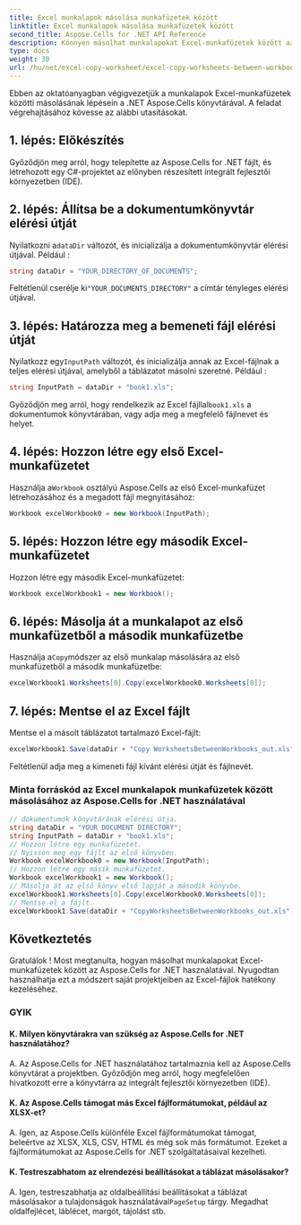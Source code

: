```yaml
---
title: Excel munkalapok másolása munkafüzetek között
linktitle: Excel munkalapok másolása munkafüzetek között
second_title: Aspose.Cells for .NET API Reference
description: Könnyen másolhat munkalapokat Excel-munkafüzetek között az Aspose.Cells for .NET segítségével.
type: docs
weight: 30
url: /hu/net/excel-copy-worksheet/excel-copy-worksheets-between-workbooks/
---
```

Ebben az oktatóanyagban végigvezetjük a munkalapok Excel-munkafüzetek közötti másolásának lépésein a .NET Aspose.Cells könyvtárával. A feladat végrehajtásához kövesse az alábbi utasításokat.

## 1. lépés: Előkészítés

Győződjön meg arról, hogy telepítette az Aspose.Cells for .NET fájlt, és létrehozott egy C#-projektet az előnyben részesített integrált fejlesztői környezetben (IDE).

## 2. lépés: Állítsa be a dokumentumkönyvtár elérési útját

 Nyilatkozni a`dataDir` változót, és inicializálja a dokumentumkönyvtár elérési útjával. Például :

```csharp
string dataDir = "YOUR_DIRECTORY_OF_DOCUMENTS";
```

 Feltétlenül cserélje ki`"YOUR_DOCUMENTS_DIRECTORY"` a címtár tényleges elérési útjával.

## 3. lépés: Határozza meg a bemeneti fájl elérési útját

 Nyilatkozz egy`InputPath` változót, és inicializálja annak az Excel-fájlnak a teljes elérési útjával, amelyből a táblázatot másolni szeretné. Például :

```csharp
string InputPath = dataDir + "book1.xls";
```

 Győződjön meg arról, hogy rendelkezik az Excel fájllal`book1.xls` a dokumentumok könyvtárában, vagy adja meg a megfelelő fájlnevet és helyet.

## 4. lépés: Hozzon létre egy első Excel-munkafüzetet

 Használja a`Workbook` osztályú Aspose.Cells az első Excel-munkafüzet létrehozásához és a megadott fájl megnyitásához:

```csharp
Workbook excelWorkbook0 = new Workbook(InputPath);
```

## 5. lépés: Hozzon létre egy második Excel-munkafüzetet

Hozzon létre egy második Excel-munkafüzetet:

```csharp
Workbook excelWorkbook1 = new Workbook();
```

## 6. lépés: Másolja át a munkalapot az első munkafüzetből a második munkafüzetbe

 Használja a`Copy`módszer az első munkalap másolására az első munkafüzetből a második munkafüzetbe:

```csharp
excelWorkbook1.Worksheets[0].Copy(excelWorkbook0.Worksheets[0]);
```

## 7. lépés: Mentse el az Excel fájlt

Mentse el a másolt táblázatot tartalmazó Excel-fájlt:

```csharp
excelWorkbook1.Save(dataDir + "Copy WorksheetsBetweenWorkbooks_out.xls");
```

Feltétlenül adja meg a kimeneti fájl kívánt elérési útját és fájlnevét.

### Minta forráskód az Excel munkalapok munkafüzetek között másolásához az Aspose.Cells for .NET használatával 
```csharp
// dokumentumok könyvtárának elérési útja.
string dataDir = "YOUR DOCUMENT DIRECTORY";
string InputPath = dataDir + "book1.xls";
// Hozzon létre egy munkafüzetet.
// Nyisson meg egy fájlt az első könyvben.
Workbook excelWorkbook0 = new Workbook(InputPath);
// Hozzon létre egy másik munkafüzetet.
Workbook excelWorkbook1 = new Workbook();
// Másolja át az első könyv első lapját a második könyvbe.
excelWorkbook1.Worksheets[0].Copy(excelWorkbook0.Worksheets[0]);
// Mentse el a fájlt.
excelWorkbook1.Save(dataDir + "CopyWorksheetsBetweenWorkbooks_out.xls");
```

## Következtetés

Gratulálok ! Most megtanulta, hogyan másolhat munkalapokat Excel-munkafüzetek között az Aspose.Cells for .NET használatával. Nyugodtan használhatja ezt a módszert saját projektjeiben az Excel-fájlok hatékony kezeléséhez.

### GYIK

#### K. Milyen könyvtárakra van szükség az Aspose.Cells for .NET használatához?

A. Az Aspose.Cells for .NET használatához tartalmaznia kell az Aspose.Cells könyvtárat a projektben. Győződjön meg arról, hogy megfelelően hivatkozott erre a könyvtárra az integrált fejlesztői környezetben (IDE).

#### K. Az Aspose.Cells támogat más Excel fájlformátumokat, például az XLSX-et?

A. Igen, az Aspose.Cells különféle Excel fájlformátumokat támogat, beleértve az XLSX, XLS, CSV, HTML és még sok más formátumot. Ezeket a fájlformátumokat az Aspose.Cells for .NET szolgáltatásaival kezelheti.

#### K. Testreszabhatom az elrendezési beállításokat a táblázat másolásakor?

A.  Igen, testreszabhatja az oldalbeállítási beállításokat a táblázat másolásakor a tulajdonságok használatával`PageSetup` tárgy. Megadhat oldalfejlécet, láblécet, margót, tájolást stb.